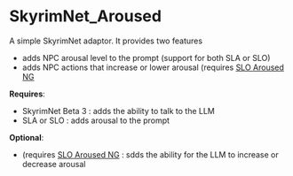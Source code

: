 # SkyrimNet_Aroused

A simple SkyrimNet adaptor.  It provides two features
- adds NPC arousal level to the prompt (support for both SLA or SLO)
- adds NPC actions that increase or lower arousal (requires [SLO Aroused NG](https://www.nexusmods.com/skyrimspecialedition/mods/151502)

**Requires**:
- SkyrimNet Beta 3 : adds the ability to talk to the LLM 
- SLA or SLO : adds arousal to the prompt 

**Optional**:
- (requires [SLO Aroused NG](https://www.nexusmods.com/skyrimspecialedition/mods/151502) : sdds the ability for the LLM to increase or decrease arousal